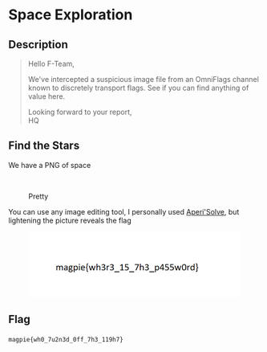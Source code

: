 # Space Exploration

## Description

> Hello F-Team,
>
> We've intercepted a suspicious image file from an OmniFlags channel known to discretely transport flags. See if you can find anything of value here.
>
> Looking forward to your report,\
> HQ

## Find the Stars

We have a PNG of space

<figure><img src="../../.gitbook/assets/Flag.png" alt=""><figcaption><p>Pretty</p></figcaption></figure>

You can use any image editing tool, I personally used [Aperi'Solve](https://www.aperisolve.com/), but lightening the picture reveals the flag

<figure><img src="../../.gitbook/assets/image (5) (1).png" alt=""><figcaption></figcaption></figure>

## Flag

`magpie{wh0_7u2n3d_0ff_7h3_119h7}`
